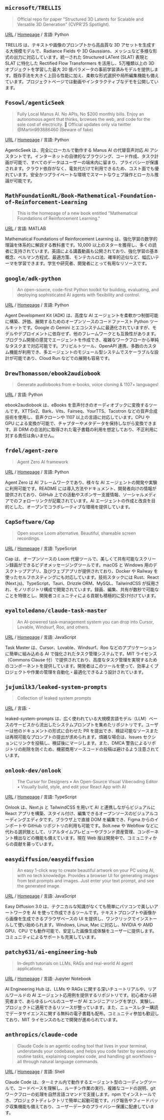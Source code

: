 
## `microsoft/TRELLIS`

> Official repo for paper "Structured 3D Latents for Scalable and Versatile 3D Generation" (CVPR'25 Spotlight).

[URL](https://github.com/microsoft/TRELLIS) / [Homepage](https://trellis3d.github.io) / 言語: Python

TRELLIS は、テキストや画像のプロンプトから高品質な 3D アセットを生成する大規模モデルで、Radiance Fields や 3D Gaussians、メッシュなど多様な形式の出力に対応しています。統一された Structured LATent (SLAT) 表現と SLAT に特化した Rectified Flow Transformers を活用し、5万種類以上の 3D オブジェクトを学習した最大 20 億パラメータの事前学習済みモデルを提供します。既存手法を大きく上回る性能に加え、柔軟な形式選択や局所編集機能も備えています。プロジェクトページでは動画やインタラクティブなデモを公開しています。


## `Fosowl/agenticSeek`

> Fully Local Manus AI. No APIs, No $200 monthly bills. Enjoy an autonomous agent that thinks, browses the web, and code for the sole cost of electricity. 🔔 Official updates only via twitter @Martin993886460 (Beware of fake)

[URL](https://github.com/Fosowl/agenticSeek) / [Homepage](http://agenticseek.tech) / 言語: Python

AgenticSeek は、完全にローカルで動作する Manus AI の代替音声対応 AI アシスタントです。インターネットの自律的なブラウジング、コード作成、タスク計画が可能で、すべてのデータはユーザーの端末内に留まり、プライバシーが保護されます。クラウド依存がなく、電気代だけで利用できるため、コスト面でも優れています。安全かつプライベートな環境でスマートなウェブ操作とローカル推論が可能です。


## `MathFoundationRL/Book-Mathematical-Foundation-of-Reinforcement-Learning`

> This is the homepage of a new book entitled "Mathematical Foundations of Reinforcement Learning."

[URL](https://github.com/MathFoundationRL/Book-Mathematical-Foundation-of-Reinforcement-Learning) / 言語: MATLAB

Mathematical Foundations of Reinforcement Learning は、強化学習の数学的理論を体系的に解説する教科書です。10,000 以上のスターを獲得し、多くの読者に支持されています。英語による講義動画も公開されており、強化学習の基本概念、ベルマン方程式、最適方策、モンテカルロ法、確率的近似など、幅広いテーマを学習できます。学生や研究者、開発者にとって有用なリソースです。


## `google/adk-python`

> An open-source, code-first Python toolkit for building, evaluating, and deploying sophisticated AI agents with flexibility and control.

[URL](https://github.com/google/adk-python) / [Homepage](https://google.github.io/adk-docs/) / 言語: Python

Agent Development Kit (ADK) は、高度な AI エージェントを柔軟かつ制御可能に構築、評価、展開するためのオープンソースのコードファースト Python ツールキットです。Google の Gemini とエコシステムに最適化されていますが、モデルやデプロイメントに依存せず、他のフレームワークとも互換性があります。プログラム開発の感覚でエージェントを作成でき、複雑なワークフローから単純なタスクまで対応可能です。プリビルトツール、OpenAPI 連携、多数のカスタム機能が利用でき、多エージェントのモジュール型システムでスケーラブルな設計が可能であり、Cloud Run などでの展開も容易です。


## `DrewThomasson/ebook2audiobook`

> Generate audiobooks from e-books, voice cloning & 1107+ languages!

[URL](https://github.com/DrewThomasson/ebook2audiobook) / 言語: Python

ebook2audiobook は、eBooks を音声付きのオーディオブックに変換するツールです。XTTSv2、Bark、Vits、Fairseq、YourTTS、Tacotron などの音声合成技術を使用し、音声クローンや 1107 以上の言語に対応しています。CPU や GPU による変換が可能で、チャプターやメタデータを保持しながら変換できます。非 DRM の合法的に取得された電子書籍の利用を想定しており、不正利用に対する責任は負いません。


## `frdel/agent-zero`

> Agent Zero AI framework

[URL](https://github.com/frdel/agent-zero) / [Homepage](https://agent-zero.ai) / 言語: Python

Agent Zero は AI フレームワークであり、様々な AI エージェントの開発や実験に利用可能です。README には導入方法やドキュメント、開発者向けの情報が提供されており、GitHub 上での活動やスポンサー支援情報、ソーシャルメディアでのフォローリンクが記載されています。AI エージェントの作成と改良を目的とした、オープンでコラボレーティブな環境を提供しています。


## `CapSoftware/Cap`

> Open source Loom alternative. Beautiful, shareable screen recordings.

[URL](https://github.com/CapSoftware/Cap) / [Homepage](https://cap.so) / 言語: TypeScript

Cap は、オープンソースの Loom 代替ツールで、美しくて共有可能なスクリーン録画ができるビデオメッセージングツールです。macOS と Windows 用のデスクトップアプリ、及びウェブアプリが提供されており、Docker や Railway を使ったセルフホスティングにも対応しています。技術スタックには Rust、React (Next.js)、TypeScript、Tauri、Drizzle ORM、MySQL、TailwindCSS が採用され、モノリポジトリ構成で開発されています。録画、編集、共有が数秒で可能なことを特徴とし、開発者コミュニティによる貢献も積極的に受け付けています。


## `eyaltoledano/claude-task-master`

> An AI-powered task-management system you can drop into Cursor, Lovable, Windsurf, Roo, and others.

[URL](https://github.com/eyaltoledano/claude-task-master) / [Homepage](https://task-master.dev) / 言語: JavaScript

Task Master は、Cursor、Lovable、Windsurf、Roo などのアプリケーションに簡単に組み込める AI で強化されたタスク管理システムです。MIT ライセンス（Commons Clause 付）で提供されており、高度なタスク管理を実現するためのコンポーネントを提供しています。開発者はこのツールを使って、効率よくプロジェクトや作業の管理を自動化・最適化できるよう設計されています。


## `jujumilk3/leaked-system-prompts`

> Collection of leaked system prompts

[URL](https://github.com/jujumilk3/leaked-system-prompts) / 言語: -

leaked-system-prompts は、広く使われている大規模言語モデル（LLM）ベースのサービスから流出したシステムプロンプトを集めたリポジトリです。ユーザーは他のドキュメントの形式に合わせた PR を提出でき、検証可能なソースまたは再現可能なプロンプトの提出が求められます。煩雑な場合は、Issues セクションにリンクを投稿し、検証後にマージします。また、DMCA 警告によるリポジトリの削除を防ぐため、機密商用ソースコードの投稿は避けるよう注意されています。


## `onlook-dev/onlook`

> The Cursor for Designers • An Open-Source Visual Vibecoding Editor • Visually build, style, and edit your React App with AI

[URL](https://github.com/onlook-dev/onlook) / [Homepage](https://onlook.com) / 言語: TypeScript

Onlook は、Next.js と TailwindCSS を用いて AI と連携しながらビジュアルに React アプリを構築、スタイル付け、編集できるオープンソースのビジュアルコーディングエディタです。ブラウザ上で直接 DOM を編集でき、Figma からのインポートや GitHub リポジトリの利用も可能です。Bolt.new や Webflow などに代わる選択肢として、リアルタイムプレビューやブランド資産管理、コンポーネント検出などの機能も備えています。現在 Web 版は開発中で、コミュニティからの貢献を募っています。


## `easydiffusion/easydiffusion`

> An easy 1-click way to create beautiful artwork on your PC using AI, with no tech knowledge. Provides a browser UI for generating images from text prompts and images. Just enter your text prompt, and see the generated image.

[URL](https://github.com/easydiffusion/easydiffusion) / [Homepage](https://easydiffusion.github.io/) / 言語: JavaScript

Easy Diffusion 3.0 は、テクニカルな知識がなくても簡単にパソコンで美しいアートワークを AI を使って作成できるツールです。テキストプロンプトや画像から画像を生成できるブラウザベースの UI を提供し、ワンクリックでインストールして使い始められます。Windows, Linux, Mac に対応し、NVIDIA や AMD GPU、CPU でも動作可能で、安定した画像生成体験をユーザーに提供します。コミュニティによるサポートも充実しています。


## `patchy631/ai-engineering-hub`

> In-depth tutorials on LLMs, RAGs and real-world AI agent applications.

[URL](https://github.com/patchy631/ai-engineering-hub) / [Homepage](https://join.dailydoseofds.com) / 言語: Jupyter Notebook

AI Engineering Hub は、LLMs や RAGs に関する深いチュートリアルや、リアルワールドの AI エージェント応用例を提供するリポジトリです。初心者から研究者まで、あらゆるレベルのユーザーが AI エンジニアリングを学び、実験し、プロジェクトに適用できるリソースが整っています。また、ニュースレター購読でデータサイエンスに関する無料の電子書籍も配布。コミュニティ参加も歓迎しており、MIT ライセンスのもとで開発が進められています。


## `anthropics/claude-code`

> Claude Code is an agentic coding tool that lives in your terminal, understands your codebase, and helps you code faster by executing routine tasks, explaining complex code, and handling git workflows - all through natural language commands.

[URL](https://github.com/anthropics/claude-code) / [Homepage](https://docs.anthropic.com/s/claude-code) / 言語: Shell

Claude Code は、ターミナル内で動作するエージェント型のコーディングツールで、コードベースを理解し、ルーチン作業の実行、複雑なコードの説明、git ワークフローの処理を自然言語コマンドで支援します。npm でインストールでき、プロジェクトディレクトリで簡単に起動可能です。バグ報告やフィードバック収集機能も備えており、ユーザーデータのプライバシー保護に配慮しています。